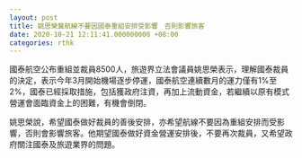 ```yaml
---
layout: post
title: 姚思榮冀航線不要因國泰重組安排受影響　否則影響旅客
date: 2020-10-21 12:11:41.000000000 +08:00
categories: rthk
---
```


國泰航空公布重組並裁員8500人，旅遊界立法會議員姚思榮表示，理解國泰裁員的決定，表示今年3月開始機場逐步停運，國泰航空連續數月的運力僅有1%至2%，國泰已經採取措施，包括獲政府注資，再加上流動資金，若繼續以原有模式營運會面臨資金上的困難，有機會倒閉。

姚思榮說，希望國泰做好裁員的善後安排，亦希望航線不要因為重組安排而受影響，否則會影響旅客。他期望國泰做好資金營運安排後，不要再次裁員，又希望政府關注國泰及旅遊業界的問題。
